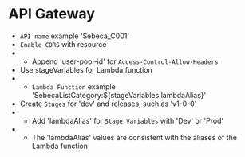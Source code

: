 # API Gateway
* `API name` example 'Sebeca_C001'
* `Enable CORS` with resource 
* * Append 'user-pool-id' for `Access-Control-Allow-Headers`
* Use stageVariables for Lambda function
* * `Lambda Function` example 'SebecaListCategory:${stageVariables.lambdaAlias}'
* Create `Stages` for 'dev' and releases, such as 'v1-0-0'
* * Add 'lambdaAlias' for `Stage Variables` with 'Dev' or 'Prod'
* * The 'lambdaAlias' values are consistent with the aliases of the Lambda function
